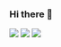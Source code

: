 ### Hi there 👋

<!--
**elismetaliaj/ElisMetaliaj** is a ✨ _special_ ✨ repository because its `README.md` (this file) appears on your GitHub profile.

Here are some ideas to get you started:

- 🔭 I’m currently working on ...
- 🌱 I’m currently learning ...
- 👯 I’m looking to collaborate on ...
- 🤔 I’m looking for help with ...
- 💬 Ask me about ...
- 📫 How to reach me: ...
- 😄 Pronouns: ...
- ⚡ Fun fact: ...
-->

<img src="https://img.shields.io/badge/BadgeText-ColourCode?logo=SimpleIconName&logoColor=ColorName&style=ShieldStyle" />

<img src="https://github-readme-stats.vercel.app/api?username=elismetaliaj&count_private=true&theme=radical&show_icons=true" />

<img src="https://github-readme-stats.vercel.app/api?username=elismetaliaj&count_private=true&theme=radical&show_icons=true" />
